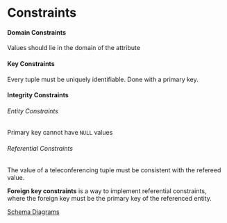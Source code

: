 # Constraints

#### Domain Constraints
Values should lie in the domain of the attribute

#### Key Constraints
Every tuple must be uniquely identifiable.
Done with a primary key.

#### Integrity Constraints
###### Entity Constraints
Primary key cannot have `NULL` values
###### Referential Constraints
The value of a teleconferencing tuple must be consistent with the refereed value.

**Foreign key constraints** is a way to implement referential constraints, where the foreign key must be the primary key of the referenced entity.

[Schema Diagrams](schema-diagrams.md)